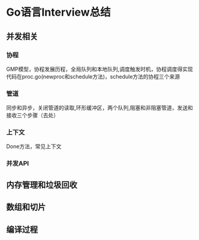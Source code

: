 # Go语言Interview总结

## 并发相关

### 协程

GMP模型，协程发展历程，全局队列和本地队列,调度触发时机，协程调度得实现代码在proc.go(newproc和schedule方法)，schedule方法的协程三个来源

### 管道

同步和异步，关闭管道的读取,环形缓冲区，两个队列,阻塞和非阻塞管道，发送和接收三个步骤（去处）

### 上下文

Done方法，常见上下文

### 并发API

## 内存管理和垃圾回收

## 数组和切片

## 编译过程

